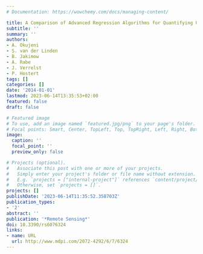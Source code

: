 ```yaml
---
# Documentation: https://wowchemy.com/docs/managing-content/

title: A Comparison of Advanced Regression Algorithms for Quantifying Urban Land Cover
subtitle: ''
summary: ''
authors:
- A. Okujeni
- S. van der Linden
- B. Jakimow
- A. Rabe
- J. Verrelst
- P. Hostert
tags: []
categories: []
date: '2014-01-01'
lastmod: 2023-06-14T13:35:53+02:00
featured: false
draft: false

# Featured image
# To use, add an image named `featured.jpg/png` to your page's folder.
# Focal points: Smart, Center, TopLeft, Top, TopRight, Left, Right, BottomLeft, Bottom, BottomRight.
image:
  caption: ''
  focal_point: ''
  preview_only: false

# Projects (optional).
#   Associate this post with one or more of your projects.
#   Simply enter your project's folder or file name without extension.
#   E.g. `projects = ["internal-project"]` references `content/project/deep-learning/index.md`.
#   Otherwise, set `projects = []`.
projects: []
publishDate: '2023-06-14T11:35:52.358703Z'
publication_types:
- '2'
abstract: ''
publication: '*Remote Sensing*'
doi: 10.3390/rs6076324
links:
- name: URL
  url: http://www.mdpi.com/2072-4292/6/7/6324
---
```

